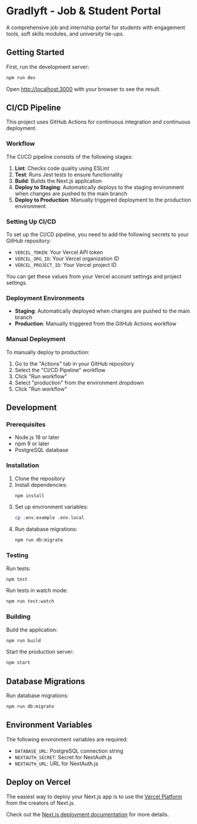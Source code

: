 # Gradlyft - Job & Student Portal

A comprehensive job and internship portal for students with engagement tools, soft skills modules, and university tie-ups.

## Getting Started

First, run the development server:

```bash
npm run dev
```

Open [http://localhost:3000](http://localhost:3000) with your browser to see the result.

## CI/CD Pipeline

This project uses GitHub Actions for continuous integration and continuous deployment.

### Workflow

The CI/CD pipeline consists of the following stages:

1. **Lint**: Checks code quality using ESLint
2. **Test**: Runs Jest tests to ensure functionality
3. **Build**: Builds the Next.js application
4. **Deploy to Staging**: Automatically deploys to the staging environment when changes are pushed to the main branch
5. **Deploy to Production**: Manually triggered deployment to the production environment

### Setting Up CI/CD

To set up the CI/CD pipeline, you need to add the following secrets to your GitHub repository:

- `VERCEL_TOKEN`: Your Vercel API token
- `VERCEL_ORG_ID`: Your Vercel organization ID
- `VERCEL_PROJECT_ID`: Your Vercel project ID

You can get these values from your Vercel account settings and project settings.

### Deployment Environments

- **Staging**: Automatically deployed when changes are pushed to the main branch
- **Production**: Manually triggered from the GitHub Actions workflow

### Manual Deployment

To manually deploy to production:

1. Go to the "Actions" tab in your GitHub repository
2. Select the "CI/CD Pipeline" workflow
3. Click "Run workflow"
4. Select "production" from the environment dropdown
5. Click "Run workflow"

## Development

### Prerequisites

- Node.js 18 or later
- npm 9 or later
- PostgreSQL database

### Installation

1. Clone the repository
2. Install dependencies:
   ```bash
   npm install
   ```
3. Set up environment variables:
   ```bash
   cp .env.example .env.local
   ```
4. Run database migrations:
   ```bash
   npm run db:migrate
   ```

### Testing

Run tests:
```bash
npm test
```

Run tests in watch mode:
```bash
npm run test:watch
```

### Building

Build the application:
```bash
npm run build
```

Start the production server:
```bash
npm start
```

## Database Migrations

Run database migrations:
```bash
npm run db:migrate
```

## Environment Variables

The following environment variables are required:

- `DATABASE_URL`: PostgreSQL connection string
- `NEXTAUTH_SECRET`: Secret for NextAuth.js
- `NEXTAUTH_URL`: URL for NextAuth.js

## Deploy on Vercel

The easiest way to deploy your Next.js app is to use the [Vercel Platform](https://vercel.com/new) from the creators of Next.js.

Check out the [Next.js deployment documentation](https://nextjs.org/docs/app/building-your-application/deploying) for more details.
